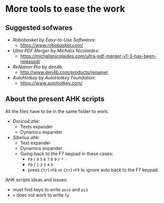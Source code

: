 # More tools to ease the work

## Suggested sofwares

 - *Robobasket* by *Easy-to-Use Softwares*:
     - https://www.robobasket.com/
 - *Ultra PDF Merger* by *Michalis Nicolaides*:
     - https://michalisnicolaides.com/ultra-pdf-merger-v1-3-has-been-released/
 - *ReNamer Pro* by *den4b*:
     - http://www.den4b.com/products/renamer
 - *AutoHotkey* by *AutoHotkey Foundation*:
     - https://www.autohotkey.com/

## About the present AHK scripts

All the files have to be in the same folder to work.

 - *Dorico4.ahk*:
    - Texts expander
    - Dynamics expander
 - *Sibelius.ahk*:
    - Text expander
    - Dynamics expander
    - Going back to the F7 keypad in these cases:
        - `F8` / `4` `5` `6` `7` `8` `9` `/` `*` `-`
        - `F9` / `1` `2` `3` `4` `5`
        - press `Ctrl+F8` or `Ctrl+F9` to ignore auto back to the F7 keypad.

*AHK* scripts ideas and issues:
 - must find keys to write `poco` and `più`
 - `x` does not work to write `fp`